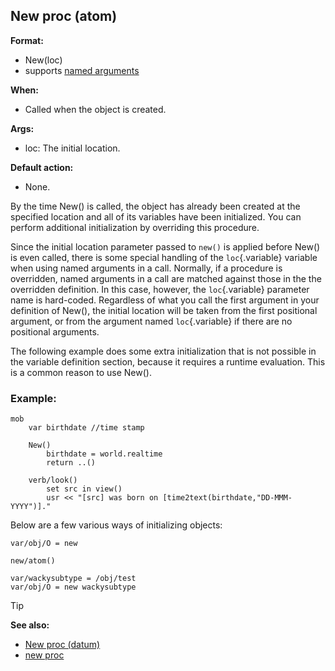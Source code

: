 ## New proc (atom)

<!-- -->
**Format:**
+   New(loc)
+   supports [named arguments](/ref/proc/arguments/named.md)
<!-- -->
**When:**
+   Called when the object is created.
<!-- -->
**Args:**
+   loc: The initial location.
<!-- -->
**Default action:**
+   None.


By the time New() is called, the object has already been
created at the specified location and all of its variables have been
initialized. You can perform additional initialization by overriding
this procedure. 

Since the initial location parameter passed to
`new()` is applied before New() is even called, there is some special
handling of the `loc`{.variable} variable when using named arguments in
a call. Normally, if a procedure is overridden, named arguments in a
call are matched against those in the the overridden definition. In this
case, however, the `loc`{.variable} parameter name is hard-coded.
Regardless of what you call the first argument in your definition of
New(), the initial location will be taken from the first positional
argument, or from the argument named `loc`{.variable} if there are no
positional arguments. 

The following example does some extra
initialization that is not possible in the variable definition section,
because it requires a runtime evaluation. This is a common reason to use
New().
### Example:

```dm
mob
	var birthdate //time stamp
	
	New()
		birthdate = world.realtime
		return ..()
	
	verb/look()
		set src in view()
		usr << "[src] was born on [time2text(birthdate,"DD-MMM-YYYY")]."

```

Below are a few various ways of initializing objects:
```dm
var/obj/O = new
```
```dm
new/atom()
```
```dm
var/wackysubtype = /obj/test
var/obj/O = new wackysubtype
```

> [!TIP] 
> **See also:**
> +   [New proc (datum)](/ref/datum/proc/New.md) 
> +   [new proc](/ref/proc/new.md) 